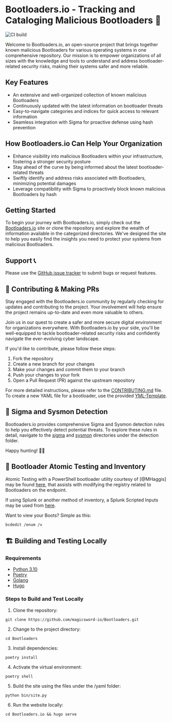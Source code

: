# Bootloaders.io - Tracking and Cataloging Malicious Bootloaders 🚀

![CI build](https://github.com/magicsword-io/Bootloaders/actions/workflows/validate.yml/badge.svg)

Welcome to Bootloaders.io, an open-source project that brings together known malicious Bootloaders for various operating systems in one comprehensive repository. Our mission is to empower organizations of all sizes with the knowledge and tools to understand and address bootloader-related security risks, making their systems safer and more reliable.

## Key Features

- An extensive and well-organized collection of known malicious Bootloaders
- Continuously updated with the latest information on bootloader threats
- Easy-to-navigate categories and indices for quick access to relevant information
- Seamless integration with Sigma for proactive defense using hash prevention

## How Bootloaders.io Can Help Your Organization

- Enhance visibility into malicious Bootloaders within your infrastructure, fostering a stronger security posture
- Stay ahead of the curve by being informed about the latest bootloader-related threats
- Swiftly identify and address risks associated with Bootloaders, minimizing potential damages
- Leverage compatibility with Sigma to proactively block known malicious Bootloaders by hash

## Getting Started

To begin your journey with Bootloaders.io, simply check out the [Bootloaders.io](https://Bootloaders.io/) site or clone the repository and explore the wealth of information available in the categorized directories. We've designed the site to help you easily find the insights you need to protect your systems from malicious Bootloaders.

## Support 📞

Please use the [GitHub issue tracker](https://github.com/magicsword-io/Bootloaders/issues) to submit bugs or request features.

## 🤝 Contributing & Making PRs

Stay engaged with the Bootloaders.io community by regularly checking for updates and contributing to the project. Your involvement will help ensure the project remains up-to-date and even more valuable to others.

Join us in our quest to create a safer and more secure digital environment for organizations everywhere. With Bootloaders.io by your side, you'll be well-equipped to tackle bootloader-related security risks and confidently navigate the ever-evolving cyber landscape.

If you'd like to contribute, please follow these steps:

1. Fork the repository
2. Create a new branch for your changes
3. Make your changes and commit them to your branch
4. Push your changes to your fork
5. Open a Pull Request (PR) against the upstream repository

For more detailed instructions, please refer to the [CONTRIBUTING.md](CONTRIBUTING.md) file. To create a new YAML file for a bootloader, use the provided [YML-Template](YML-Template.yml).

## 🚨 Sigma and Sysmon Detection

Bootloaders.io provides comprehensive Sigma and Sysmon detection rules to help you effectively detect potential threats. To explore these rules in detail, navigate to the [sigma](detections/sigma/) and [sysmon](detections/sysmon/) directories under the detection folder.

Happy hunting! 🕵️‍♂️

## 🔎 Bootloader Atomic Testing and Inventory

Atomic Testing with a PowerShell bootloader utility courtesy of [@MHaggis] may be found [here](https://github.com/MHaggis/notes/blob/master/utilities/theBoots.ps1), that assists with modifying the registry related to Bootloaders on the endpoint. 

If using Splunk or another method of inventory, a Splunk Scripted Inputs may be used from [here](https://gist.github.com/MHaggis/26518cd2844b0e03de6126660bb45707). 

Want to view your Boots? Simple as this:

`bcdedit /enum /v`

## 🏗️ Building and Testing Locally

### Requirements

* [Python 3.10](https://www.python.org/downloads/)
* [Poetry](https://python-poetry.org/docs/#installation)
* [Golang](https://go.dev/dl/)
* [Hugo](https://gohugo.io/)

### Steps to Build and Test Locally

1. Clone the repository:

```
git clone https://github.com/magicsword-io/Bootloaders.git
```

2. Change to the project directory:

```
cd Bootloaders
```

3. Install dependencies:

```
poetry install
```

4. Activate the virtual environment:

```
poetry shell
```

5. Build the site using the files under the /yaml folder:

```
python bin/site.py
```

6. Run the website locally:

```
cd Bootloaders.io && hugo serve
```
